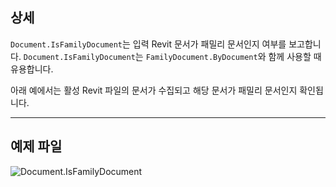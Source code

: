 ## 상세
`Document.IsFamilyDocument`는 입력 Revit 문서가 패밀리 문서인지 여부를 보고합니다. `Document.IsFamilyDocument`는 `FamilyDocument.ByDocument`와 함께 사용할 때 유용합니다.

아래 예에서는 활성 Revit 파일의 문서가 수집되고 해당 문서가 패밀리 문서인지 확인됩니다.
___
## 예제 파일

![Document.IsFamilyDocument](./Revit.Application.Document.IsFamilyDocument_img.jpg)
